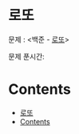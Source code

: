 # 로또

문제 : <백준 - [로또](https://www.acmicpc.net/problem/6603)> <br/>

문제 푼시간:

# Contents

- [로또](#%eb%a1%9c%eb%98%90)
- [Contents](#contents)

